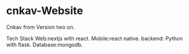 # cnkav-Website
Cnkav from Version two on.

Tech Stack 
Web:nextjs with react.
Mobile:react native.
backend: Python with flask.
Database:mongodb.
